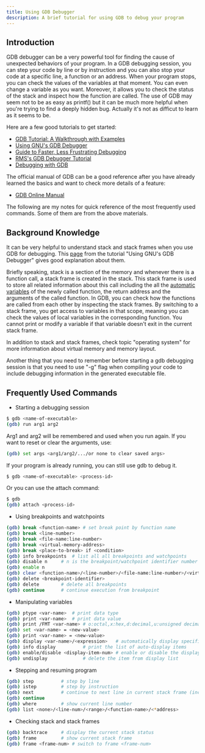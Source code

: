 ```yaml
---
title: Using GDB Debugger
description: A brief tutorial for using GDB to debug your program
---
```


## Introduction

GDB debugger can be a very powerful tool for finding the cause of unexpected behaviors of your program. In a GDB debugging session, you can step your code by line or by instruction and you can also stop your code at a specific line, a function or an address. When your program stops, you can check the values of the variables at that moment. You can even change a variable as you want. Moreover, it allows you to check the status of the stack and inspect how the function are called. The use of GDB may seem not to be as easy as printf() but it can be much more helpful when you're trying to find a deeply hidden bug. Actually it's not as difficut to learn as it seems to be.

Here are a few good tutorials to get started:

* [GDB Tutorial: A Walkthrough with Examples](http://www.cs.umd.edu/~srhuang/teaching/cmsc212/gdb-tutorial-handout.pdf)
* [Using GNU's GDB Debugger](http://www.dirac.org/linux/gdb/index.php)
* [Guide to Faster, Less Frustrating Debugging](http://heather.cs.ucdavis.edu/~matloff/UnixAndC/CLanguage/Debug.html)
* [RMS's GDB Debugger Tutorial](http://www.unknownroad.com/rtfm/gdbtut/gdbtoc.html)
* [Debugging with GDB](http://www.delorie.com/gnu/docs/gdb/gdb_toc.html)

The official manual of GDB can be a good reference after you have already learned the basics and want to check more details of a feature:

* [GDB Online Manual](https://sourceware.org/gdb/current/onlinedocs/gdb/)

The following are my notes for quick reference of the most frequently used commands. Some of them are from the above materials.

## Background Knowledge

It can be very helpful to understand stack and stack frames when you use GDB for debugging. This [page](http://www.dirac.org/linux/gdb/02a-Memory_Layout_And_The_Stack.php#wherearewegoingtogo) from the tutorial "Using GNU's GDB Debugger" gives good explanation about them.

Briefly speaking, stack is a section of the memory and whenever there is a function call, a stack frame is created in the stack. This stack frame is used to store all related information about this call including the all the [automatic variables](http://en.wikipedia.org/wiki/Automatic_variable) of the newly called function, the return address and the arguments of the called function. In GDB, you can check how the functions are called from each other by inspecting the stack frames. By switching to a stack frame, you get access to variables in that scope, meaning you can check the values of local variables in the corresponding function. You cannot print or modify a variable if that variable doesn't exit in the current stack frame.

In addition to stack and stack frames, check topic "operating system" for more information about virtual memory and memory layout.

Another thing that you need to remember before starting a gdb debugging session is that you need to use "-g" flag when compiling your code to include debugging information in the generated executable file.

## Frequently Used Commands

* Starting a debugging session

```bash
$ gdb <name-of-executable>
(gdb) run arg1 arg2
```

Arg1 and arg2 will be remembered and used when you run again. If you want to reset or clear the arguments, use:

```bash
(gdb) set args <arg1/arg2/.../or none to clear saved args>
```

If your program is already running, you can still use gdb to debug it.

```bash
$ gdb <name-of-executable> <process-id>
```

Or you can use the attach command:

```bash
$ gdb
(gdb) attach <process-id>
```

* Using breakpoints and watchpoints

```bash
(gdb) break <function-name> # set break point by function name
(gdb) break <line-number>
(gdb) break <file-name:line-number>
(gdb) break <virtual-memory-address>
(gdb) break <place-to-break> if <condition>
(gdb) info breakpoints	# list all all breakpoints and watchpoints
(gdb) disable n		# n is the breakpoint/watchpoint identifier number from listed info
(gdb) enable n
(gdb) clear <function-name>/<line-number>/<file-name:line-number>/<virtual-memory-address>
(gdb) delete <breakpoint-identifier>
(gdb) delete		# delete all breakpoints
(gdb) continue		# continue execution from breakpoint
```
    
* Manipulating variables

```bash
(gdb) ptype <var-name>	# print data type
(gdb) print <var-name>	# print data value
(gdb) print /FMT <var-name>	# o:octal,x:hex,d:decimal,u:unsigned decimal,t:binary, 	f:float,a:address,c:char
(gdb) set <var-name> = <new-value>
(gdb) print <var-name> = <new-value>
(gdb) display <var-name>/<expression>   # automatically display specified var once program is stopped
(gdb) info display          # print the list of auto-display items
(gdb) enable/disable <display-item-num> # enable or disable the display a var/exp
(gdb) undisplay             # delete the item from display list
```

* Stepping and resuming program

```bash
(gdb) step			# step by line
(gdb) istep			# step by instruction
(gdb) next			# continue to next line in current stack frame (including function)
(gdb) continue
(gdb) where			# show current line number
(gdb) list <none>/<line-num>/<range>/<function-name>/<*address>
```

* Checking stack and stack frames

```bash
(gdb) backtrace		# display the current stack status
(gdb) frame			# show current stack frame
(gdb) frame <frame-num>	# switch to frame <frame-num>
```